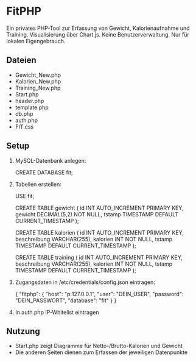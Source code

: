 # FitPHP

Ein privates PHP-Tool zur Erfassung von Gewicht, Kalorienaufnahme und Training. Visualisierung über Chart.js. Keine Benutzerverwaltung. Nur für lokalen Eigengebrauch.

## Dateien

- Gewicht_New.php
- Kalorien_New.php
- Training_New.php
- Start.php
- header.php
- template.php
- db.php
- auth.php
- FIT.css

## Setup

1. MySQL-Datenbank anlegen:

    CREATE DATABASE fit;

2. Tabellen erstellen:

    USE fit;

    CREATE TABLE gewicht (
        id INT AUTO_INCREMENT PRIMARY KEY,
        gewicht DECIMAL(5,2) NOT NULL,
        tstamp TIMESTAMP DEFAULT CURRENT_TIMESTAMP
    );

    CREATE TABLE kalorien (
        id INT AUTO_INCREMENT PRIMARY KEY,
        beschreibung VARCHAR(255),
        kalorien INT NOT NULL,
        tstamp TIMESTAMP DEFAULT CURRENT_TIMESTAMP
    );

    CREATE TABLE training (
        id INT AUTO_INCREMENT PRIMARY KEY,
        beschreibung VARCHAR(255),
        kalorien INT NOT NULL,
        tstamp TIMESTAMP DEFAULT CURRENT_TIMESTAMP
    );

3. Zugangsdaten in /etc/credentials/config.json eintragen:

    {
        "fitphp": {
            "host": "p:127.0.0.1",
            "user": "DEIN_USER",
            "password": "DEIN_PASSWORT",
            "database": "fit"
        }
    }

4. In auth.php IP-Whitelist eintragen

## Nutzung

- Start.php zeigt Diagramme für Netto-/Brutto-Kalorien und Gewicht
- Die anderen Seiten dienen zum Erfassen der jeweiligen Datenpunkte
